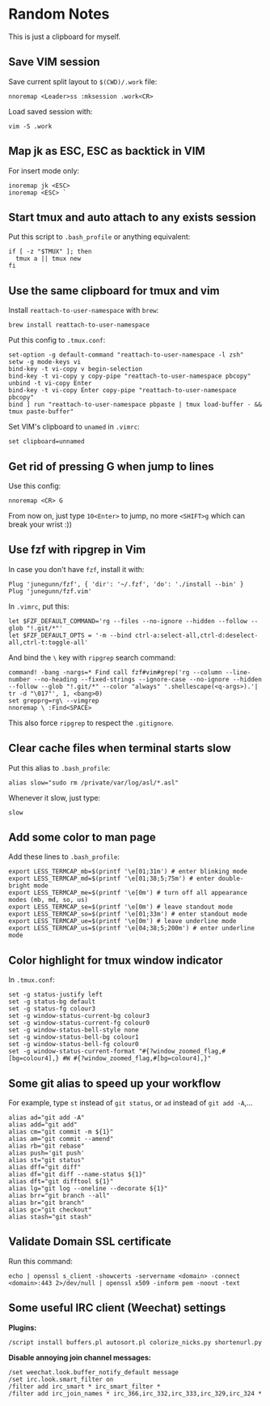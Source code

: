 # Random Notes

This is just a clipboard for myself.

## Save VIM session

Save current split layout to `$(CWD)/.work` file:

```
nnoremap <Leader>ss :mksession .work<CR>
```

Load saved session with:

```
vim -S .work
```

## Map jk as ESC, ESC as backtick in VIM

For insert mode only:

```
inoremap jk <ESC>
inoremap <ESC> `
```

## Start tmux and auto attach to any exists session

Put this script to `.bash_profile` or anything equivalent:

```
if [ -z "$TMUX" ]; then
  tmux a || tmux new
fi
```

## Use the same clipboard for tmux and vim

Install `reattach-to-user-namespace` with `brew`:

```
brew install reattach-to-user-namespace
```

Put this config to `.tmux.conf`:

```
set-option -g default-command "reattach-to-user-namespace -l zsh"
setw -g mode-keys vi
bind-key -t vi-copy v begin-selection
bind-key -t vi-copy y copy-pipe "reattach-to-user-namespace pbcopy"
unbind -t vi-copy Enter
bind-key -t vi-copy Enter copy-pipe "reattach-to-user-namespace pbcopy"
bind ] run "reattach-to-user-namespace pbpaste | tmux load-buffer - && tmux paste-buffer"
```

Set VIM's clipboard to `unamed` in `.vimrc`:

```
set clipboard=unnamed
```

## Get rid of pressing G when jump to lines

Use this config:

```
nnoremap <CR> G
```

From now on, just type `10<Enter>` to jump, no more `<SHIFT>g` which can break your wrist :))

## Use fzf with ripgrep in Vim

In case you don't have `fzf`, install it with:

```
Plug 'junegunn/fzf', { 'dir': '~/.fzf', 'do': './install --bin' }
Plug 'junegunn/fzf.vim'
```

In `.vimrc`, put this:

```
let $FZF_DEFAULT_COMMAND='rg --files --no-ignore --hidden --follow --glob "!.git/*"'
let $FZF_DEFAULT_OPTS = '-m --bind ctrl-a:select-all,ctrl-d:deselect-all,ctrl-t:toggle-all'
```

And bind the `\` key with `ripgrep` search command:

```
command! -bang -nargs=* Find call fzf#vim#grep('rg --column --line-number --no-heading --fixed-strings --ignore-case --no-ignore --hidden --follow --glob "!.git/*" --color "always" '.shellescape(<q-args>).'| tr -d "\017"', 1, <bang>0)
set grepprg=rg\ --vimgrep
nnoremap \ :Find<SPACE>
```

This also force `ripgrep` to respect the `.gitignore`.

## Clear cache files when terminal starts slow

Put this alias to `.bash_profile`:

```
alias slow="sudo rm /private/var/log/asl/*.asl"
```

Whenever it slow, just type:

```
slow
```

## Add some color to man page

Add these lines to `.bash_profile`:

```
export LESS_TERMCAP_mb=$(printf '\e[01;31m') # enter blinking mode
export LESS_TERMCAP_md=$(printf '\e[01;38;5;75m') # enter double-bright mode
export LESS_TERMCAP_me=$(printf '\e[0m') # turn off all appearance modes (mb, md, so, us)
export LESS_TERMCAP_se=$(printf '\e[0m') # leave standout mode
export LESS_TERMCAP_so=$(printf '\e[01;33m') # enter standout mode
export LESS_TERMCAP_ue=$(printf '\e[0m') # leave underline mode
export LESS_TERMCAP_us=$(printf '\e[04;38;5;200m') # enter underline mode
```

## Color highlight for tmux window indicator

In `.tmux.conf`:

```
set -g status-justify left
set -g status-bg default
set -g status-fg colour3
set -g window-status-current-bg colour3
set -g window-status-current-fg colour0
set -g window-status-bell-style none
set -g window-status-bell-bg colour1
set -g window-status-bell-fg colour0
set -g window-status-current-format "#{?window_zoomed_flag,#[bg=colour4],} #W #{?window_zoomed_flag,#[bg=colour4],}"
```

## Some git alias to speed up your workflow

For example, type `st` instead of `git status`, or `ad` instead of `git add -A`,...

```
alias ad="git add -A"
alias add="git add"
alias cm="git commit -m ${1}"
alias am="git commit --amend"
alias rb="git rebase"
alias push='git push'
alias st="git status"
alias dff="git diff"
alias df="git diff --name-status ${1}"
alias dft="git difftool ${1}"
alias lg="git log --oneline --decorate ${1}"
alias brr="git branch --all"
alias br="git branch"
alias gc="git checkout"
alias stash="git stash"
```

## Validate Domain SSL certificate

Run this command:

```
echo | openssl s_client -showcerts -servername <domain> -connect <domain>:443 2>/dev/null | openssl x509 -inform pem -noout -text
```

## Some useful IRC client (Weechat) settings

**Plugins:**

```
/script install buffers.pl autosort.pl colorize_nicks.py shortenurl.py
```

**Disable annoying join channel messages:**

```
/set weechat.look.buffer_notify_default message
/set irc.look.smart_filter on
/filter add irc_smart * irc_smart_filter *
/filter add irc_join_names * irc_366,irc_332,irc_333,irc_329,irc_324 *
```


